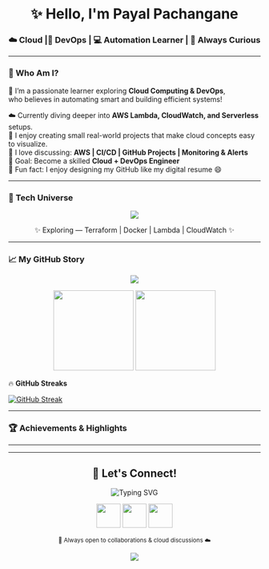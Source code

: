 <h1 align="center">✨ Hello, I'm Payal Pachangane</h1>
<h3 align="center">☁️ Cloud |🚀 DevOps  | 💻 Automation Learner | 🌸 Always Curious</h3>


---

### 💫 Who Am I?

🌼 I’m a passionate learner exploring **Cloud Computing & DevOps**,  
     who believes in automating smart and building efficient systems!  

☁️ Currently diving deeper into **AWS Lambda, CloudWatch, and Serverless** setups.  
🔧 I enjoy creating small real-world projects that make cloud concepts easy to visualize.  
💬 I love discussing: **AWS | CI/CD | GitHub Projects | Monitoring & Alerts**  
🎯 Goal: Become a skilled **Cloud + DevOps Engineer**  
🧩 Fun fact: I enjoy designing my GitHub like my digital resume 😄  

---

### 🧠 Tech Universe
<p align="center">
  <img src="https://skillicons.dev/icons?i=aws,python,bash,mysql,nginx,git,github,linux,cloudflare,vscode&perline=5" />
</p>
<p align="center">✨ Exploring — Terraform | Docker | Lambda | CloudWatch ✨</p>

---
### 📈 My GitHub Story
<p align="center">
  <img src="https://github-readme-activity-graph.vercel.app/graph?username=payal1184&theme=react-dark&bg_color=0d1117&hide_border=true" />
</p>

<p align="center">
  <img src="https://github-readme-stats.vercel.app/api?username=payal1184&show_icons=true&theme=tokyonight&hide_border=true" height="160"/>
  <img src="https://github-readme-stats.vercel.app/api/top-langs/?username=payal1184&layout=compact&theme=tokyonight&hide_border=true" height="160"/>
</p>

🔥 **GitHub Streaks**

[![GitHub Streak](https://streak-stats.demolab.com?user=payal1184&theme=radical&hide_border=true&date_format=j%20M%5B%20Y%5D)](https://git.io/streak-stats)

---

### 🏆 Achievements & Highlights


---



---


<h2 align="center">💫 Let's Connect!</h2>

<p align="center">
  <img src="https://readme-typing-svg.herokuapp.com?font=Fira+Code&size=22&duration=3000&pause=1000&color=A855F7&center=true&vCenter=true&width=500&lines=Find+me+on+my+digital+spaces!;Let's+connect+and+grow+together!+🤝" alt="Typing SVG" />
</p>

<p align="center">
  <a href="https://linkedin.com/in/payal1184"><img src="https://skillicons.dev/icons?i=linkedin&theme=dark" width="48" /></a>
  <a href="mailto:payal@example.com"><img src="https://skillicons.dev/icons?i=gmail&theme=dark" width="48" /></a>
  <a href="https://github.com/payal1184"><img src="https://skillicons.dev/icons?i=github&theme=dark" width="48" /></a>
</p>

<p align="center">
  <sub>💜 Always open to collaborations & cloud discussions ☁️</sub>
</p>

<p align="center">
  <img src="https://capsule-render.vercel.app/api?type=waving&color=F9A8D4&height=90&section=footer"/>
</p>
